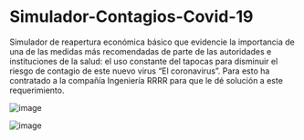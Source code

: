 # Simulador-Contagios-Covid-19

Simulador de reapertura económica básico que evidencie la importancia de una de las medidas más recomendadas de parte de las autoridades e instituciones de la salud: el uso constante del tapocas para disminuir el riesgo de contagio de este nuevo virus “El coronavirus”. Para esto ha contratado a la compañía Ingeniería RRRR para que le dé solución a este requerimiento.

![image](https://user-images.githubusercontent.com/74154670/224604169-d7ae992d-ad2d-4730-82bb-7b67ecb7b7ac.png)

![image](https://user-images.githubusercontent.com/74154670/224604428-831f51a5-02cb-4012-9bf5-af7087d12530.png)
